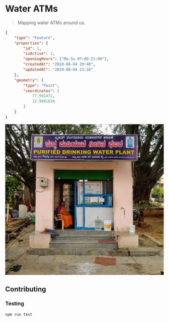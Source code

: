 # Water ATMs

> Mapping water ATMs around us.

```json
{
    "type": "Feature",
    "properties": {
        "id": 1,
        "isActive": 1,
        "openingHours": ["Mo-Su 07:00-21:00"],
        "createdAt": "2019-08-04 20:40",
        "updatedAt": "2019-08-04 21:16"
    },
    "geometry": {
        "type": "Point",
        "coordinates": [
            77.591472,
            12.9081638
        ]
    }
}
```

![](./static/images/water-atm-1.jpg)



## Contributing

### Testing

```bash
npm run test
```
